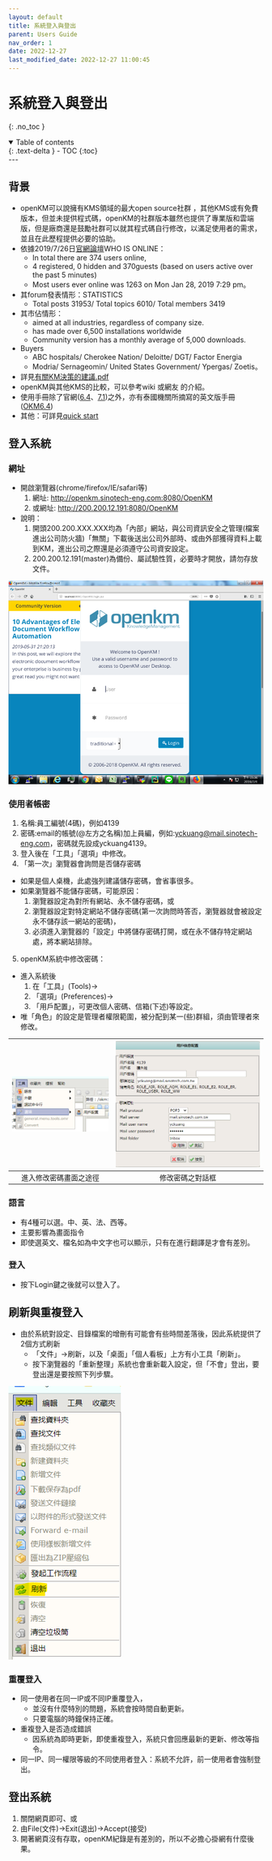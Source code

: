 ```yaml
---
layout: default
title: 系統登入與登出
parent: Users Guide
nav_order: 1
date: 2022-12-27
last_modified_date: 2022-12-27 11:00:45
---
```


# 系統登入與登出

{: .no_toc }

<details open markdown="block">
  <summary>
    Table of contents
  </summary>
  {: .text-delta }
- TOC
{:toc}
</details>
---

## 背景

- openKM可以說擁有KMS領域的最大open source社群 ，其他KMS或有免費版本，但並未提供程式碼，openKM的社群版本雖然也提供了專業版和雲端版，但是廠商還是鼓勵社群可以就其程式碼自行修改，以滿足使用者的需求，並且在此歷程提供必要的協助。
- 依據2019/7/26日[官網論壇](https://forum.openkm.com/index.php)WHO IS ONLINE：
  - In total there are 374 users online, 
  - 4 registered, 0 hidden and 370guests (based on users active over the past 5 minutes)
  - Most users ever online was 1263 on Mon Jan 28, 2019 7:29 pm。
- 其forum發表情形：STATISTICS
  - Total posts 31953/ Total topics 6010/ Total members 3419
- 其市佔情形：
  - aimed at all industries, regardless of company size.
  - has made over 6,500 installations worldwide
  - Community version has a monthly average of 5,000 downloads.
- Buyers
  - ABC hospitals/ Cherokee Nation/ Deloitte/ DGT/ Factor Energia
  - Modria/ Sernageomin/ United States Government/ Ypergas/ Zoetis。
- 詳見[有關KM決策的建議.pdf][km_dcs]
- openKM與其他KMS的比較，可以參考wiki 或網友 的介紹。
- 使用手冊除了官網([6.4][6.4]、[7.1][7.1])之外，亦有泰國機關所摘寫的英文版手冊([OKM6.4][OKM6.4])
- 其他：可詳見[quick start][qs]

## 登入系統

### 網址

- 開啟瀏覽器(chrome/firefox/IE/safari等)
  1. 網址: http://openkm.sinotech-eng.com:8080/OpenKM
  2. 或網址: http://200.200.12.191:8080/OpenKM
- 說明：
  1. 開頭200.200.XXX.XXX均為「內部」網站，與公司資訊安全之管理(檔案進出公司防火牆)「無關」下載後送出公司外部時、或由外部獲得資料上載到KM，進出公司之際還是必須遵守公司資安設定。
  2. 200.200.12.191(master)為備份、屬試驗性質，必要時才開放，請勿存放文件。

![](https://github.com/sinotec2/openKM/blob/gh-pages/assets/image/login.png?raw=true)

### 使用者帳密

1. 名稱:員工編號(4碼)，例如4139
2. 密碼:email的帳號(@左方之名稱)加上員編，例如:yckuang@mail.sinotech-eng.com，密碼就先設成yckuang4139。
3. 登入後在「工具」「選項」中修改。
4. 「第一次」瀏覽器會詢問是否儲存密碼
  - 如果是個人桌機，此處強列建議儲存密碼，會省事很多。
  - 如果瀏覽器不能儲存密碼，可能原因：
    1. 瀏覽器設定為對所有網站、永不儲存密碼，或
    2. 瀏覽器設定對特定網站不儲存密碼(第一次詢問時答否，瀏覽器就會被設定永不儲存該一網站的密碼)，
    3. 必須進入瀏覽器的「設定」中將儲存密碼打開，或在永不儲存特定網站處，將本網站排除。
5. openKM系統中修改密碼：

- 進入系統後
  1. 在「工具」(Tools)→
  2. 「選項」(Preferences)→
  3. 「用戶配置」，可更改個人密碼、信箱(下述)等設定。
- 唯「角色」的設定是管理者權限範圍，被分配到某一(些)群組，須由管理者來修改。

|![pw1](https://github.com/sinotec2/openKM/blob/gh-pages/assets/image/passwd1.png?raw=true)|![pw2](https://github.com/sinotec2/openKM/blob/gh-pages/assets/image/passwd2.png?raw=true)|
|:-:|:-:|
|進入修改密碼畫面之途徑|修改密碼之對話框|

### 語言

- 有4種可以選。中、英、法、西等。
- 主要影響為畫面指令
- 即使選英文、檔名如為中文字也可以顯示，只有在進行翻譯是才會有差別。

###	登入

- 按下Login鍵之後就可以登入了。

## 刷新與重複登入

- 由於系統對設定、目錄檔案的增刪有可能會有些時間差落後，因此系統提供了2個方式刷新
  - 「文件」→刷新，以及「桌面」「個人看板」上方有小工具「刷新」。
  - 按下瀏覽器的「重新整理」系統也會重新載入設定，但「不會」登出，要登出還是要按照下列步驟。

![redraw](https://github.com/sinotec2/openKM/blob/gh-pages/assets/image/redraw.png?raw=true)

### 重覆登入

- 同一使用者在同一IP或不同IP重覆登入，
  - 並沒有什麼特別的問題，系統會按時間自動更新。
  - 只要電腦的時鐘保持正確。
- 重複登入是否造成錯誤
  - 因系統為即時更新，即使重複登入，系統只會回應最新的更新、修改等指令。
- 同一IP、同一權限等級的不同使用者登入：系統不允許，前一使用者會強制登出。

## 登出系統

1. 關閉網頁即可、或
2. 由File(文件)→Exit(退出)→Accept(接受)
3. 開著網頁沒有存取，openKM紀錄是有差別的，所以不必擔心掛網有什麼後果。

[6.4]: <https://docs.openkm.com/kcenter/view/okm-6.4/> "OpenKM(2016)Documentation for OpenKM"
[7.1]: <https://docs.openkm.com/kcenter/view/okm-7.1/> "OpenKM(2016)Documentation for OpenKM"
[OKM6.4]: <https://www.seameo.org/seameoweb2/images/stories/Programmes_Projects/OpenKM/OpenKM%20User%20Guide.pdf> "Southeast Asian Ministers of Education Organization Secretariat (SEAMEO Secretariat) OpenKM Users Guide"
[qs]: <https://docs.openkm.com/kcenter/view/okm-6.3-com/quick-start.html> "OpenKM(2016)OpenKM 6.3 - CE Quick start"
[km_dcs]: <http://openkm.sinotech-eng.com:8080/OpenKM/index.jsp?uuid=1544f8fa-e45a-40a6-bd99-5d2fbef832a1> "曠永銓(2019)有關KM決策的建議"
